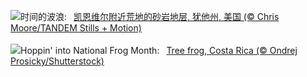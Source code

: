 ![](https://www.bing.com/th?id=OHR.UtahBadlands_ZH-CN9174002963_UHD.jpg&w=1000)时间的波浪:&nbsp;&ensp;[凯恩维尔附近荒地的砂岩地层, 犹他州, 美国 (© Chris Moore/TANDEM Stills + Motion)](https://www.bing.com/th?id=OHR.UtahBadlands_ZH-CN9174002963_UHD.jpg)
<br><br/>
![](https://www.bing.com/th?id=OHR.TicanFrog_EN-US3006346741_UHD.jpg&w=1000)Hoppin' into National Frog Month:&nbsp;&ensp;[Tree frog, Costa Rica (© Ondrej Prosicky/Shutterstock)](https://www.bing.com/th?id=OHR.TicanFrog_EN-US3006346741_UHD.jpg)
<br><br/>
